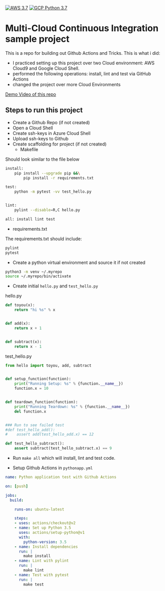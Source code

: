 [![AWS 3.7](https://github.com/MasciadriAndrea/github-actions-demo/actions/workflows/aws.yml/badge.svg)](https://github.com/MasciadriAndrea/github-actions-demo/actions/workflows/aws.yml)
[![GCP Python 3.7](https://github.com/MasciadriAndrea/github-actions-demo/actions/workflows/gcp.yml/badge.svg)](https://github.com/MasciadriAndrea/github-actions-demo/actions/workflows/gcp.yml)

# Multi-Cloud Continuous Integration sample project

This is a repo for building out Github Actions and Tricks. This is what i did:
* I practiced setting up this project over two Cloud environment: AWS Cloud9 and Google Cloud Shell.
* performed the following operations: install, lint and test via GitHub Actions
* changed the project over more Cloud Environments

[Demo Video of this repo](https://www.youtube.com/watch?v=4gbUYOgALik)



## Steps to run this project

* Create a Github Repo (if not created)
* Open a Cloud Shell
* Create ssh-keys in Azure Cloud Shell
* Upload ssh-keys to Github
* Create scaffolding for project (if not created)
  - Makefile

Should look similar to the file below

```bash
install:
	pip install --upgrade pip &&\
		pip install -r requirements.txt

test:
	python -m pytest -vv test_hello.py


lint:
	pylint --disable=R,C hello.py

all: install lint test
```

  - requirements.txt
  
The requirements.txt should include:

```bash
pylint
pytest
```

* Create a python virtual environment and source it if not created

```bash
python3 -m venv ~/.myrepo
source ~/.myrepo/bin/activate
```

* Create initial `hello.py` and `test_hello.py`

hello.py
```python
def toyou(x):
    return "hi %s" % x


def add(x):
    return x + 1


def subtract(x):
    return x - 1
```

test_hello.py
```python
from hello import toyou, add, subtract


def setup_function(function):
    print("Running Setup: %s" % {function.__name__})
    function.x = 10


def teardown_function(function):
    print("Running Teardown: %s" % {function.__name__})
    del function.x


### Run to see failed test
#def test_hello_add():
#    assert add(test_hello_add.x) == 12

def test_hello_subtract():
    assert subtract(test_hello_subtract.x) == 9

```


* Run `make all` which will install, lint and test code.

* Setup Github Actions in `pythonapp.yml`

```yaml
name: Python application test with Github Actions

on: [push]

jobs:
  build:

    runs-on: ubuntu-latest

    steps:
    - uses: actions/checkout@v2
    - name: Set up Python 3.5
      uses: actions/setup-python@v1
      with:
        python-version: 3.5
    - name: Install dependencies
      run: |
        make install
    - name: Lint with pylint
      run: |
        make lint
    - name: Test with pytest
      run: |
        make test
```
